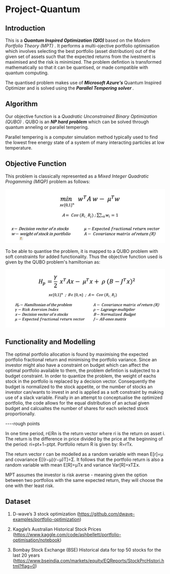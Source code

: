 # Project-Quantum

## Introduction

This is a <b> <i> Quantum Inspired Optimization (QIO) </i> </b> based on the <i> Modern Portfolio Theory (MPT) </i>. It performs a multi-ojective portfolio optimisation which involves selecting the best portfolio (asset distribution) out of the given set of assets such that the expected returns from the ivestment is maximised and the risk is minimized. The problem defintion is transformed mathematically so that it can be quantised, or made compatible with quantum computing.

The quantised problem makes use of <b> <i> Microsoft Azure's </i> </b> Quantum Inspired Optimizer and is solved using the <b><i> Parallel Tempering solver </i></b>. 

## Algorithm

Our objective function is a <i> Quadratic Unconstrained Binary Optimization (QUBO) </i>. QUBO is an <i><b>NP hard problem</b></i> which can be solved through quantum anneling or parallel tempering.

Parallel tempering is a computer simulation method typically used to find the lowest free energy state of a system of many interacting particles at low temperature. 

## Objective Function

This problem is classically represented as a <i> Mixed Integer Quadratic Progamming (MIQP) </i> problem as follows:

![alt text](https://github.com/Ananyarao610/Project-Quantum/blob/main/misc/MIQP%20eq.png)

To be able to quantise the problem, it is mapped to a QUBO problem with soft constraints for added functionality. Thus the objective function used is given by the QUBO problem's hamiltonian as:

![alt text](<https://github.com/Ananyarao610/Project-Quantum/blob/main/misc/QUBO%20eq.png>)


## Functionality and Modelling

The optimal portfolio allocation is found by maximising the expected portfolio fractional return and minimising the portfolio variance. Since an investor might also have a constraint on budget which can affect the optimal portfolio available to them, the problem defintion is subjected to a budget constraint. In order to quantize the problem, the weight of eachs stock in the portfolio is replaced by a decision vector. Consequently the budget is normalized to the stock appetite, or the number of stocks an investor can/wants to invest in and is applied as a soft constraint by making use of a slack variable. Finally in an attempt to conceptualise the optimized portfolio, the code allows for the equal distribution of an actual given budget and calcualtes the number of shares for each selected stock proportionally.
  
 
----rough points

In one time period, r∈Rn is the return vector where ri is the return on asset i. The return is the difference in price divided by the price at the beginning of the period: ri=pt+1−ptpt. Portfolio return R is given by: R=rTx.

The return vector r can be modelled as a random variable with mean E[r]=μ and covariance E[(r−μ)(r−μ)T]=Σ. It follows that the portfolio return is also a random variable with mean E[R]=μTx and variance Var[R]=xTΣx.
  
MPT assumes the investor is risk averse - meaning given the option between two portfolios with the same expected return, they will choose the one with ther least risk.


## Dataset
  
1)	D-wave’s 3 stock optimization (https://github.com/dwave-examples/portfolio-optimization)
  
2)	Kaggle’s Australian Historical Stock Prices (https://www.kaggle.com/code/ashbellett/portfolio-optimisation/notebook)
  
3)	Bombay Stock Exchange (BSE) Historical data for top 50 stocks for the last 20 years (https://www.bseindia.com/markets/equity/EQReports/StockPrcHistori.html?flag=0)

